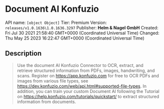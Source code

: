 # Document AI Konfuzio
API name: `[object Object]`
Tier: Premium
Version: `releases/v1.0.1636\1.0.1636.3297`
Publisher: **Helm & Nagel GmbH**
Created: Fri Jul 30 2021 21:58:40 GMT+0000 (Coordinated Universal Time)
Changed: Thu May 25 2023 16:22:47 GMT+0000 (Coordinated Universal Time)

## Description
> Use the document AI Konfuzio Connector to OCR, extract, and retrieve structured information from PDFs, images, handwriting, and scans. Register on https://app.konfuzio.com for free to OCR PDFs and images from various file types, see https://dev.konfuzio.com/web/api.html#supported-file-types. In addition, you can train your custom Document AI following the Tutorial on https://help.konfuzio.com/tutorials/quickstart/ to extract structured information from documents.
